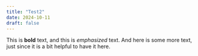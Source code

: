 ```yaml
---
title: "Test2"
date: 2024-10-11
draft: false
---
```


This is **bold** text, and this is *emphasized* text. And here is some more text, just since it is a bit helpful to have it here.
